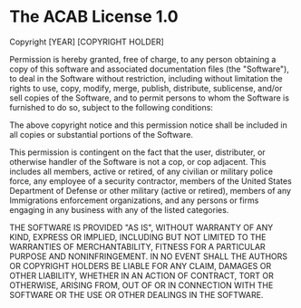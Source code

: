 The ACAB License 1.0
====================

Copyright [YEAR] [COPYRIGHT HOLDER]

Permission is hereby granted, free of charge, to any person obtaining a copy of this software and associated documentation files (the "Software"), to deal in the Software without restriction, including without limitation the rights to use, copy, modify, merge, publish, distribute, sublicense, and/or sell copies of the Software, and to permit persons to whom the Software is furnished to do so, subject to the following conditions:

The above copyright notice and this permission notice shall be included in all copies or substantial portions of the Software.

This permission is contingent on the fact that the user, distributer, or otherwise handler of the Software is not a cop, or cop adjacent. This includes all members, active or retired, of any civilian or military police force, any employee of a security contractor, members of the United States Department of Defense or other military (active or retired), members of any Immigrations enforcement organizations, and any persons or firms engaging in any business with any of the listed categories.

THE SOFTWARE IS PROVIDED "AS IS", WITHOUT WARRANTY OF ANY KIND, EXPRESS OR IMPLIED, INCLUDING BUT NOT LIMITED TO THE WARRANTIES OF MERCHANTABILITY, FITNESS FOR A PARTICULAR PURPOSE AND NONINFRINGEMENT. IN NO EVENT SHALL THE AUTHORS OR COPYRIGHT HOLDERS BE LIABLE FOR ANY CLAIM, DAMAGES OR OTHER LIABILITY, WHETHER IN AN ACTION OF CONTRACT, TORT OR OTHERWISE, ARISING FROM, OUT OF OR IN CONNECTION WITH THE SOFTWARE OR THE USE OR OTHER DEALINGS IN THE SOFTWARE.
